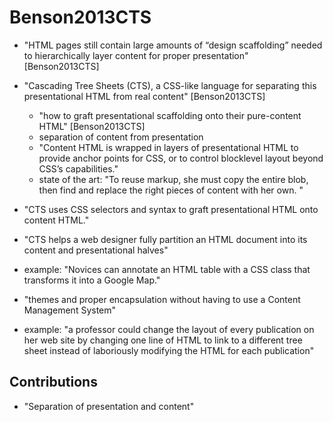 # Benson2013CTS

- "HTML pages still contain large amounts of “design scaffolding” needed to hierarchically layer content for proper presentation" [Benson2013CTS]

- "Cascading Tree Sheets (CTS), a CSS-like language for separating this presentational HTML from real content" [Benson2013CTS]
    - "how to graft presentational scaffolding onto their pure-content HTML" [Benson2013CTS]
    - separation of content from presentation
    - "Content HTML is wrapped in layers of presentational
HTML to provide anchor points for CSS, or to control blocklevel layout beyond CSS’s capabilities."
    - state of the art: "To reuse markup, she must copy the entire blob, then find and replace the right pieces of content with her own. "

- "CTS uses CSS selectors and syntax to graft presentational HTML onto content HTML."
- "CTS helps a web designer fully partition an HTML document into its content and presentational halves"
- example: "Novices can annotate an HTML table with a CSS class that transforms it into a Google Map."
- "themes and proper encapsulation without having to use a Content Management System"
- example: "a professor could change the layout of every publication on her web site by changing one line of HTML to link to a different tree sheet instead of laboriously modifying the HTML for each publication"

## Contributions

- "Separation of presentation and content"






